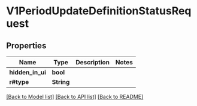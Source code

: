 # V1PeriodUpdateDefinitionStatusRequest

## Properties

Name | Type | Description | Notes
------------ | ------------- | ------------- | -------------
**hidden_in_ui** | **bool** |  | 
**r#type** | **String** |  | 

[[Back to Model list]](../README.md#documentation-for-models) [[Back to API list]](../README.md#documentation-for-api-endpoints) [[Back to README]](../README.md)


